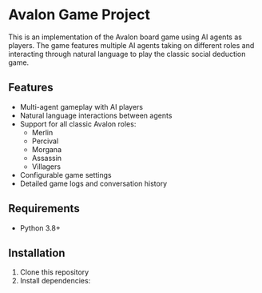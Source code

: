 # Avalon Game Project

This is an implementation of the Avalon board game using AI agents as players. The game features multiple AI agents taking on different roles and interacting through natural language to play the classic social deduction game.

## Features

- Multi-agent gameplay with AI players
- Natural language interactions between agents
- Support for all classic Avalon roles:
  - Merlin
  - Percival 
  - Morgana
  - Assassin
  - Villagers
- Configurable game settings
- Detailed game logs and conversation history

## Requirements

- Python 3.8+


## Installation

1. Clone this repository
2. Install dependencies: